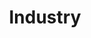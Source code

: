 ---
layout: template
title: Industry
permalink: /industry
pagination: 
  enabled: true
  categories:
    values:
      - industry
    matching: any
---
